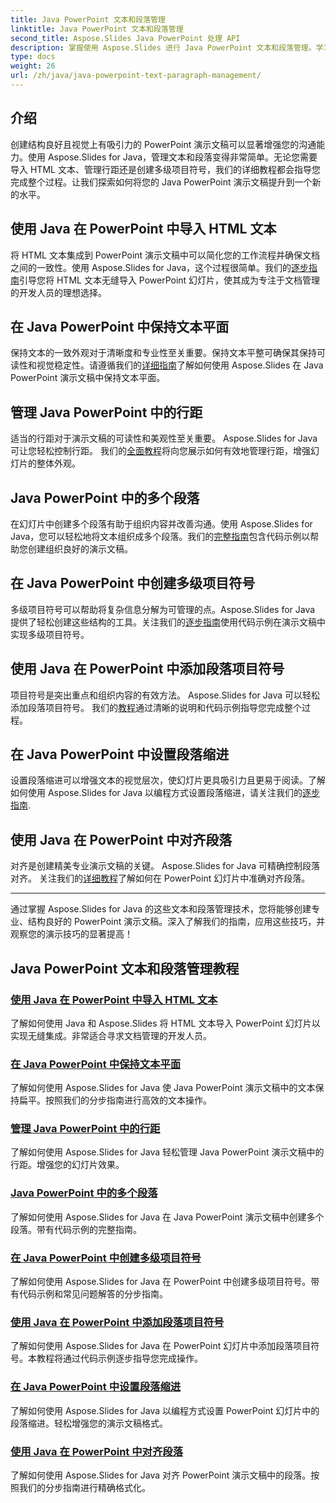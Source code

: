 ```yaml
---
title: Java PowerPoint 文本和段落管理
linktitle: Java PowerPoint 文本和段落管理
second_title: Aspose.Slides Java PowerPoint 处理 API
description: 掌握使用 Aspose.Slides 进行 Java PowerPoint 文本和段落管理。学习导入 HTML 文本、管理行距、创建项目符号和对齐段落。
type: docs
weight: 26
url: /zh/java/java-powerpoint-text-paragraph-management/
---
```

## 介绍

创建结构良好且视觉上有吸引力的 PowerPoint 演示文稿可以显著增强您的沟通能力。使用 Aspose.Slides for Java，管理文本和段落变得非常简单。无论您需要导入 HTML 文本、管理行距还是创建多级项目符号，我们的详细教程都会指导您完成整个过程。让我们探索如何将您的 Java PowerPoint 演示文稿提升到一个新的水平。

## 使用 Java 在 PowerPoint 中导入 HTML 文本
将 HTML 文本集成到 PowerPoint 演示文稿中可以简化您的工作流程并确保文档之间的一致性。使用 Aspose.Slides for Java，这个过程很简单。我们的[逐步指南](./import-html-text-powerpoint-java/)引导您将 HTML 文本无缝导入 PowerPoint 幻灯片，使其成为专注于文档管理的开发人员的理想选择。

## 在 Java PowerPoint 中保持文本平面
保持文本的一致外观对于清晰度和专业性至关重要。保持文本平整可确保其保持可读性和视觉稳定性。请遵循我们的[详细指南](./keep-text-flat-java-powerpoint/)了解如何使用 Aspose.Slides 在 Java PowerPoint 演示文稿中保持文本平面。

## 管理 Java PowerPoint 中的行距
适当的行距对于演示文稿的可读性和美观性至关重要。 Aspose.Slides for Java 可让您轻松控制行距。 我们的[全面教程](./manage-line-spacing-java-powerpoint/)将向您展示如何有效地管理行距，增强幻灯片的整体外观。

## Java PowerPoint 中的多个段落
在幻灯片中创建多个段落有助于组织内容并改善沟通。使用 Aspose.Slides for Java，您可以轻松地将文本组织成多个段落。我们的[完整指南](./multiple-paragraphs-java-powerpoint/)包含代码示例以帮助您创建组织良好的演示文稿。

## 在 Java PowerPoint 中创建多级项目符号
多级项目符号可以帮助将复杂信息分解为可管理的点。Aspose.Slides for Java 提供了轻松创建这些结构的工具。关注我们的[逐步指南](./create-multilevel-bullets-java-powerpoint/)使用代码示例在演示文稿中实现多级项目符号。

## 使用 Java 在 PowerPoint 中添加段落项目符号
项目符号是突出重点和组织内容的有效方法。 Aspose.Slides for Java 可以轻松添加段落项目符号。 我们的[教程](./add-paragraph-bullets-powerpoint-java/)通过清晰的说明和代码示例指导您完成整个过程。

## 在 Java PowerPoint 中设置段落缩进
设置段落缩进可以增强文本的视觉层次，使幻灯片更具吸引力且更易于阅读。了解如何使用 Aspose.Slides for Java 以编程方式设置段落缩进，请关注我们的[逐步指南](./set-paragraph-indent-java-powerpoint/).

## 使用 Java 在 PowerPoint 中对齐段落
对齐是创建精美专业演示文稿的关键。 Aspose.Slides for Java 可精确控制段落对齐。 关注我们的[详细教程](./align-paragraphs-powerpoint-java/)了解如何在 PowerPoint 幻灯片中准确对齐段落。

---

通过掌握 Aspose.Slides for Java 的这些文本和段落管理技术，您将能够创建专业、结构良好的 PowerPoint 演示文稿。深入了解我们的指南，应用这些技巧，并观察您的演示技巧的显著提高！
## Java PowerPoint 文本和段落管理教程
### [使用 Java 在 PowerPoint 中导入 HTML 文本](./import-html-text-powerpoint-java/)
了解如何使用 Java 和 Aspose.Slides 将 HTML 文本导入 PowerPoint 幻灯片以实现无缝集成。非常适合寻求文档管理的开发人员。
### [在 Java PowerPoint 中保持文本平面](./keep-text-flat-java-powerpoint/)
了解如何使用 Aspose.Slides for Java 使 Java PowerPoint 演示文稿中的文本保持扁平。按照我们的分步指南进行高效的文本操作。
### [管理 Java PowerPoint 中的行距](./manage-line-spacing-java-powerpoint/)
了解如何使用 Aspose.Slides for Java 轻松管理 Java PowerPoint 演示文稿中的行距。增强您的幻灯片效果。
### [Java PowerPoint 中的多个段落](./multiple-paragraphs-java-powerpoint/)
了解如何使用 Aspose.Slides for Java 在 Java PowerPoint 演示文稿中创建多个段落。带有代码示例的完整指南。
### [在 Java PowerPoint 中创建多级项目符号](./create-multilevel-bullets-java-powerpoint/)
了解如何使用 Aspose.Slides for Java 在 PowerPoint 中创建多级项目符号。带有代码示例和常见问题解答的分步指南。
### [使用 Java 在 PowerPoint 中添加段落项目符号](./add-paragraph-bullets-powerpoint-java/)
了解如何使用 Aspose.Slides for Java 在 PowerPoint 幻灯片中添加段落项目符号。本教程将通过代码示例逐步指导您完成操作。
### [在 Java PowerPoint 中设置段落缩进](./set-paragraph-indent-java-powerpoint/)
了解如何使用 Aspose.Slides for Java 以编程方式设置 PowerPoint 幻灯片中的段落缩进。轻松增强您的演示文稿格式。
### [使用 Java 在 PowerPoint 中对齐段落](./align-paragraphs-powerpoint-java/)
了解如何使用 Aspose.Slides for Java 对齐 PowerPoint 演示文稿中的段落。按照我们的分步指南进行精确格式化。